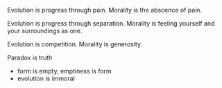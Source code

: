 Evolution is progress through pain.  Morality is the abscence of pain.

Evolution is progress through separation.  Morality is feeling yourself and your surroundings as one.

Evolution is competition.  Morality is generosity.

Paradox is truth
- form is empty, emptiness is form
- evolution is immoral
